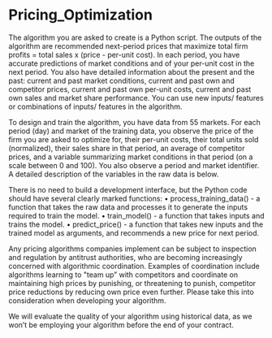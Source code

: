 # Pricing_Optimization

The algorithm you are asked to create is a Python script. The outputs of the algorithm are recommended next-period prices that maximize total firm profits = total sales x (price - per-unit cost). In each period, you have accurate predictions of market conditions and of your per-unit cost in the next period. You also have detailed information about the present and the past: current and past market conditions, current and past own and competitor prices, current and past own per-unit costs, current and past own sales and market share performance. You can use new inputs/ features or combinations of inputs/ features in the algorithm.

To design and train the algorithm, you have data from 55 markets. For each period (day) and market of the training data, you observe the price of the firm you are asked to optimize for, their per-unit costs, their total units sold (normalized), their sales share in that period, an average of competitor prices, and a variable summarizing market conditions in that period (on a scale between 0 and 100). You also observe a period and market identifier. A detailed description of the variables in the raw data is below.

There is no need to build a development interface, but the Python code should have several clearly marked functions: • process_training_data() - a function that takes the raw data and processes it to generate the inputs required to train the model. • train_model() - a function that takes inputs and trains the model. • predict_price() - a function that takes new inputs and the trained model as arguments, and recommends a new price for next period.

Any pricing algorithms companies implement can be subject to inspection and regulation by antitrust authorities, who are becoming increasingly concerned with algorithmic coordination. Examples of coordination include algorithms learning to "team up” with competitors and coordinate on maintaining high prices by punishing, or threatening to punish, competitor price reductions by reducing own price even further. Please take this into consideration when developing your algorithm.

We will evaluate the quality of your algorithm using historical data, as we won’t be employing your algorithm before the end of your contract.

